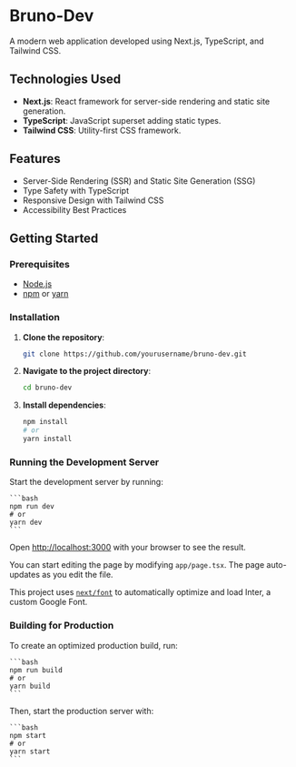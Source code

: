 # Bruno-Dev

A modern web application developed using Next.js, TypeScript, and Tailwind CSS.

## Technologies Used

- **Next.js**: React framework for server-side rendering and static site generation.
- **TypeScript**: JavaScript superset adding static types.
- **Tailwind CSS**: Utility-first CSS framework.

## Features

- Server-Side Rendering (SSR) and Static Site Generation (SSG)
- Type Safety with TypeScript
- Responsive Design with Tailwind CSS
- Accessibility Best Practices

## Getting Started

### Prerequisites

- [Node.js](https://nodejs.org/)
- [npm](https://www.npmjs.com/) or [yarn](https://yarnpkg.com/)

### Installation

1. **Clone the repository**:

    ```bash
    git clone https://github.com/yourusername/bruno-dev.git
    ```

2. **Navigate to the project directory**:

    ```bash
    cd bruno-dev
    ```

3. **Install dependencies**:

    ```bash
    npm install
    # or
    yarn install
    ```

### Running the Development Server

Start the development server by running:

    ```bash
    npm run dev
    # or
    yarn dev
    ```

Open [http://localhost:3000](http://localhost:3000) with your browser to see the result.

You can start editing the page by modifying `app/page.tsx`. The page auto-updates as you edit the file.

This project uses [`next/font`](https://nextjs.org/docs/basic-features/font-optimization) to automatically optimize and load Inter, a custom Google Font.

### Building for Production

To create an optimized production build, run:

    ```bash
    npm run build
    # or
    yarn build
    ```

Then, start the production server with:

    ```bash
    npm start
    # or
    yarn start
    ```